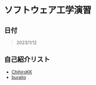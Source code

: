 # ソフトウェア工学演習

## 日付
> 2023/1/12

## 自己紹介リスト
- [ChihiroKK](https://github.com/ChihiroKK/Hello-world/blob/main/intro.md)
- [buraito](https://github.com/ChihiroKK/Hello-world/blob/main/intro2.md)
